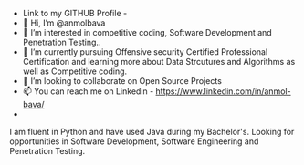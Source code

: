 - Link to my GITHUB Profile -
- 👋 Hi, I’m @anmolbava
- 👀 I’m interested in competitive coding, Software Development and Penetration Testing..
- 🌱 I’m currently pursuing Offensive security Certified Professional Certification and learning more about Data Strcutures and Algorithms as well as Competitive coding.
- 💞️ I’m looking to collaborate on Open Source Projects
- 📫 You can reach me on Linkedin - https://www.linkedin.com/in/anmol-bava/
-


I am fluent in Python and have used Java during my Bachelor's.
Looking for opportunities in Software Development, Software Engineering and Penetration Testing.
 
